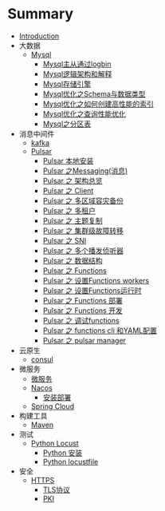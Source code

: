 # Summary

* [Introduction](README.md)
* 大数据
    * [Mysql](docs/mysql/index.md)
        * [Mysql主从通过logbin](docs/mysql/Mysql主从通过logbin.md)
        * [Mysql逻辑架构和解释](docs/mysql/Mysql逻辑架构.md)
        * [Mysql存储引擎](docs/mysql/Mysql存储引擎.md)
        * [Mysql优化之Schema与数据类型](docs/mysql/Mysql优化之Schema与数据类型.md)
        * [Mysql优化之如何创建高性能的索引](docs/mysql/Mysql优化之如何创建高性能的索引.md)
        * [Mysql优化之查询性能优化](docs/mysql/Mysql优化之查询性能优化.md)
        * [Mysql之分区表](docs/mysql/Mysql之分区表.md)
* 消息中间件
    * [kafka](docs/kafka/index.md)
    * [Pulsar](docs/Pulsar/index.md)
        * [Pulsar 本地安装](docs/Pulsar/install-locally.md)
        * [Pulsar 之Messaging(消息)](docs/Pulsar/message.md)
        * [Pulsar 之 架构总览](docs/Pulsar/architecture_overview.md)
        * [Pulsar 之 Client](docs/Pulsar/client.md)
        * [Pulsar 之 多区域容灾备份](docs/Pulsar/geo-replication.md)
        * [Pulsar 之 多租户](docs/Pulsar/mulit-tenant.md)
        * [Pulsar 之 主题复制](docs/Pulsar/topic-compaction.md)
        * [Pulsar 之 集群级故障转移](docs/Pulsar/cluster-level-failover.md)
        * [Pulsar 之 SNI](docs/Pulsar/SNI.md)
        * [Pulsar 之 多个播发侦听器](docs/Pulsar/multiple-advertised-listeners.md)
        * [Pulsar 之 数据结构](docs/Pulsar/schema.md)
        * [Pulsar 之 Functions](docs/Pulsar/pulsar-functions.md)
        * [Pulsar 之 设置Functions workers](docs/Pulsar/pulsar-functions-workers.md)
        * [Pulsar 之 设置Functions运行时](docs/Pulsar/pulsar-function-config-runtime.md)
        * [Pulsar 之 Functions 部署](docs/Pulsar/pulsar-function-deploy.md)
        * [Pulsar 之 Functions 开发](docs/Pulsar/pulsar-function-develop.md)
        * [Pulsar 之 调试functions](docs/Pulsar/pulsar-function-debug.md)
        * [Pulsar 之 functions cli 和YAML配置](docs/Pulsar/pulsar-function-config.md)
        * [Pulsar 之 pulsar manager](docs/Pulsar/pulsar-manager.md)
* 云原生
  * [consul](docs/consul/index.md)
* 微服务
    * [微服务](docs/Microservice/index.md)
    * [Nacos](docs/Nacos/index.md)
        * [安装部署](docs/Nacos/install.md)
    * [Spring Cloud](docs/spring/springcloud/index.md)
* 构建工具
  * [Maven](docs/Maven/index.md)
* 测试
  * [Python Locust](docs/test/Locust/index.md)
    * [Python 安装](docs/test/Locust/install.md)
    * [Python locustfile](docs/test/Locust/locust-file.md)
* 安全
  * [HTTPS](docs/security/https/index.md)
    * [TLS协议](docs/security/https/protocol.md)
    * [PKI](docs/security/https/pki.md)

